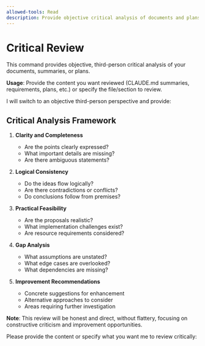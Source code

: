 ```yaml
---
allowed-tools: Read
description: Provide objective critical analysis of documents and plans
---
```


# Critical Review

This command provides objective, third-person critical analysis of your documents, summaries, or plans.

**Usage**: Provide the content you want reviewed (CLAUDE.md summaries, requirements, plans, etc.) or specify the file/section to review.

I will switch to an objective third-person perspective and provide:

## Critical Analysis Framework

1. **Clarity and Completeness**

   - Are the points clearly expressed?
   - What important details are missing?
   - Are there ambiguous statements?

2. **Logical Consistency**

   - Do the ideas flow logically?
   - Are there contradictions or conflicts?
   - Do conclusions follow from premises?

3. **Practical Feasibility**

   - Are the proposals realistic?
   - What implementation challenges exist?
   - Are resource requirements considered?

4. **Gap Analysis**

   - What assumptions are unstated?
   - What edge cases are overlooked?
   - What dependencies are missing?

5. **Improvement Recommendations**
   - Concrete suggestions for enhancement
   - Alternative approaches to consider
   - Areas requiring further investigation

**Note**: This review will be honest and direct, without flattery, focusing on constructive criticism and improvement opportunities.

Please provide the content or specify what you want me to review critically:
